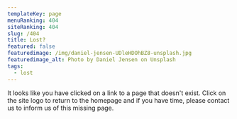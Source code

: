 ```yaml
---
templateKey: page
menuRanking: 404
siteRanking: 404
slug: /404
title: Lost?
featured: false
featuredimage: /img/daniel-jensen-UDleHDOhBZ8-unsplash.jpg
featuredimage_alt: Photo by Daniel Jensen on Unsplash
tags:
  - lost
---
```


It looks like you have clicked on a link to a page that doesn't exist. Click on
the site logo to return to the homepage and if you have time, please contact us
to inform us of this missing page.
